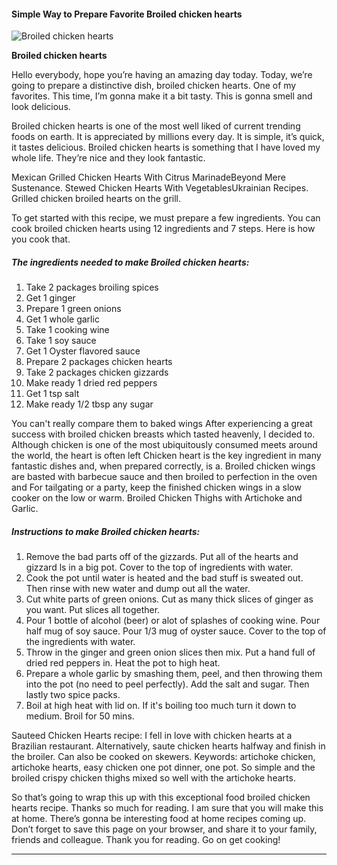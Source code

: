             

#### Simple Way to Prepare Favorite Broiled chicken hearts

![Broiled chicken hearts](https://img-global.cpcdn.com/recipes/4991878821314560/751x532cq70/broiled-chicken-hearts-recipe-main-photo.jpg)

**Broiled chicken hearts**

Hello everybody, hope you’re having an amazing day today. Today, we’re going to prepare a distinctive dish, broiled chicken hearts. One of my favorites. This time, I’m gonna make it a bit tasty. This is gonna smell and look delicious.

Broiled chicken hearts is one of the most well liked of current trending foods on earth. It is appreciated by millions every day. It is simple, it’s quick, it tastes delicious. Broiled chicken hearts is something that I have loved my whole life. They’re nice and they look fantastic.

Mexican Grilled Chicken Hearts With Citrus MarinadeBeyond Mere Sustenance. Stewed Chicken Hearts With VegetablesUkrainian Recipes. Grilled chicken broiled hearts on the grill.

To get started with this recipe, we must prepare a few ingredients. You can cook broiled chicken hearts using 12 ingredients and 7 steps. Here is how you cook that.

##### The ingredients needed to make Broiled chicken hearts:

1.  Take 2 packages broiling spices
2.  Get 1 ginger
3.  Prepare 1 green onions
4.  Get 1 whole garlic
5.  Take 1 cooking wine
6.  Take 1 soy sauce
7.  Get 1 Oyster flavored sauce
8.  Prepare 2 packages chicken hearts
9.  Take 2 packages chicken gizzards
10.  Make ready 1 dried red peppers
11.  Get 1 tsp salt
12.  Make ready 1/2 tbsp any sugar

You can't really compare them to baked wings After experiencing a great success with broiled chicken breasts which tasted heavenly, I decided to. Although chicken is one of the most ubiquitously consumed meets around the world, the heart is often left Chicken heart is the key ingredient in many fantastic dishes and, when prepared correctly, is a. Broiled chicken wings are basted with barbecue sauce and then broiled to perfection in the oven and For tailgating or a party, keep the finished chicken wings in a slow cooker on the low or warm. Broiled Chicken Thighs with Artichoke and Garlic.

##### Instructions to make Broiled chicken hearts:

1.  Remove the bad parts off of the gizzards. Put all of the hearts and gizzard ls in a big pot. Cover to the top of ingredients with water.
2.  Cook the pot until water is heated and the bad stuff is sweated out. Then rinse with new water and dump out all the water.
3.  Cut white parts of green onions. Cut as many thick slices of ginger as you want. Put slices all together.
4.  Pour 1 bottle of alcohol (beer) or alot of splashes of cooking wine. Pour half mug of soy sauce. Pour 1/3 mug of oyster sauce. Cover to the top of the ingredients with water.
5.  Throw in the ginger and green onion slices then mix. Put a hand full of dried red peppers in. Heat the pot to high heat.
6.  Prepare a whole garlic by smashing them, peel, and then throwing them into the pot (no need to peel perfectly). Add the salt and sugar. Then lastly two spice packs.
7.  Boil at high heat with lid on. If it's boiling too much turn it down to medium. Broil for 50 mins.

Sauteed Chicken Hearts recipe: I fell in love with chicken hearts at a Brazilian restaurant. Alternatively, saute chicken hearts halfway and finish in the broiler. Can also be cooked on skewers. Keywords: artichoke chicken, artichoke hearts, easy chicken one pot dinner, one pot. So simple and the broiled crispy chicken thighs mixed so well with the artichoke hearts.

So that’s going to wrap this up with this exceptional food broiled chicken hearts recipe. Thanks so much for reading. I am sure that you will make this at home. There’s gonna be interesting food at home recipes coming up. Don’t forget to save this page on your browser, and share it to your family, friends and colleague. Thank you for reading. Go on get cooking!

* * *